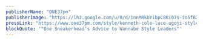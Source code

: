 ```yaml
---
publisherName: "ONE37pm"
publisherImage: "https://lh3.google.com/u/0/d/1nnMRkbYibpC8Ki07s-io5fB2N-8tNTFR"
pressLink: "https://www.one37pm.com/style/kenneth-cole-luce-ugoji-style"
blockQuote: '"One Sneakerhead’s Advice to Wannabe Style Leaders"'
---
```

